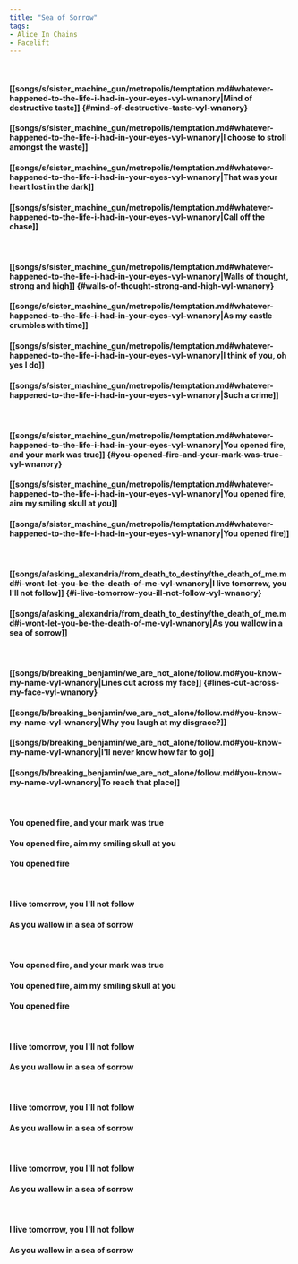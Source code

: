 ```yaml
---
title: "Sea of Sorrow"
tags:
- Alice In Chains
- Facelift
---
```

&nbsp;
#### [[songs/s/sister_machine_gun/metropolis/temptation.md#whatever-happened-to-the-life-i-had-in-your-eyes-vyl-wnanory|Mind of destructive taste]] {#mind-of-destructive-taste-vyl-wnanory}
#### [[songs/s/sister_machine_gun/metropolis/temptation.md#whatever-happened-to-the-life-i-had-in-your-eyes-vyl-wnanory|I choose to stroll amongst the waste]]
#### [[songs/s/sister_machine_gun/metropolis/temptation.md#whatever-happened-to-the-life-i-had-in-your-eyes-vyl-wnanory|That was your heart lost in the dark]]
#### [[songs/s/sister_machine_gun/metropolis/temptation.md#whatever-happened-to-the-life-i-had-in-your-eyes-vyl-wnanory|Call off the chase]]
&nbsp;
#### [[songs/s/sister_machine_gun/metropolis/temptation.md#whatever-happened-to-the-life-i-had-in-your-eyes-vyl-wnanory|Walls of thought, strong and high]] {#walls-of-thought-strong-and-high-vyl-wnanory}
#### [[songs/s/sister_machine_gun/metropolis/temptation.md#whatever-happened-to-the-life-i-had-in-your-eyes-vyl-wnanory|As my castle crumbles with time]]
#### [[songs/s/sister_machine_gun/metropolis/temptation.md#whatever-happened-to-the-life-i-had-in-your-eyes-vyl-wnanory|I think of you, oh yes I do]]
#### [[songs/s/sister_machine_gun/metropolis/temptation.md#whatever-happened-to-the-life-i-had-in-your-eyes-vyl-wnanory|Such a crime]]
&nbsp;
#### [[songs/s/sister_machine_gun/metropolis/temptation.md#whatever-happened-to-the-life-i-had-in-your-eyes-vyl-wnanory|You opened fire, and your mark was true]] {#you-opened-fire-and-your-mark-was-true-vyl-wnanory}
#### [[songs/s/sister_machine_gun/metropolis/temptation.md#whatever-happened-to-the-life-i-had-in-your-eyes-vyl-wnanory|You opened fire, aim my smiling skull at you]]
#### [[songs/s/sister_machine_gun/metropolis/temptation.md#whatever-happened-to-the-life-i-had-in-your-eyes-vyl-wnanory|You opened fire]]
&nbsp;
#### [[songs/a/asking_alexandria/from_death_to_destiny/the_death_of_me.md#i-wont-let-you-be-the-death-of-me-vyl-wnanory|I live tomorrow, you I'll not follow]] {#i-live-tomorrow-you-ill-not-follow-vyl-wnanory}
#### [[songs/a/asking_alexandria/from_death_to_destiny/the_death_of_me.md#i-wont-let-you-be-the-death-of-me-vyl-wnanory|As you wallow in a sea of sorrow]]
&nbsp;
#### [[songs/b/breaking_benjamin/we_are_not_alone/follow.md#you-know-my-name-vyl-wnanory|Lines cut across my face]] {#lines-cut-across-my-face-vyl-wnanory}
#### [[songs/b/breaking_benjamin/we_are_not_alone/follow.md#you-know-my-name-vyl-wnanory|Why you laugh at my disgrace?]]
#### [[songs/b/breaking_benjamin/we_are_not_alone/follow.md#you-know-my-name-vyl-wnanory|I'll never know how far to go]]
#### [[songs/b/breaking_benjamin/we_are_not_alone/follow.md#you-know-my-name-vyl-wnanory|To reach that place]]
&nbsp;
#### You opened fire, and your mark was true
#### You opened fire, aim my smiling skull at you
#### You opened fire
&nbsp;
#### I live tomorrow, you I'll not follow
#### As you wallow in a sea of sorrow
&nbsp;
#### You opened fire, and your mark was true
#### You opened fire, aim my smiling skull at you
#### You opened fire
&nbsp;
#### I live tomorrow, you I'll not follow
#### As you wallow in a sea of sorrow
&nbsp;
#### I live tomorrow, you I'll not follow
#### As you wallow in a sea of sorrow
&nbsp;
#### I live tomorrow, you I'll not follow
#### As you wallow in a sea of sorrow
&nbsp;
#### I live tomorrow, you I'll not follow
#### As you wallow in a sea of sorrow
